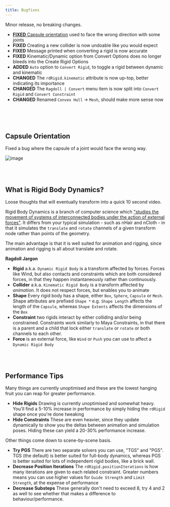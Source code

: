 ```yaml
---
title: Bugfixes
---
```


Minor release, no breaking changes.

- [**FIXED** Capsule orientation](#capsule-orientation) used to face the wrong direction with some joints
- **FIXED** Creating a new collider is now undoable like you would expect
- **FIXED** Message printed when converting a rigid is now accurate
- **FIXED** Kinematic/Dynamic option from Convert Options does no longer bleeds into the Create Rigid Options
- **ADDED** `Auto` option to `Convert Rigid`, to toggle a rigid between dynamic and kinematic
- **CHANGED** The `rdRigid.kinematic` attribute is now up-top, better indicating its importance
- **CHANGED** The `Ragdoll | Convert` menu item is now split into `Convert Rigid` and `Convert Constraint`
- **CHANGED** Renamed `Convex Hull` -> `Mesh`, should make more sense now

<br>
<br>
<br>

## Capsule Orientation

Fixed a bug where the capsule of a joint would face the wrong way.

![image](https://user-images.githubusercontent.com/2152766/99901309-c15d1780-2cad-11eb-8ca9-be83a72e716a.png)

<br>
<br>

## What is Rigid Body Dynamics?

Loose thoughts that will eventually transform into a quick 10 second video.

Rigid Body Dynamics is a branch of computer science which ["studies the movement of systems of interconnected bodies under the action of external forces"](https://en.wikipedia.org/wiki/Rigid_body_dynamics). It differs from your typical simulation - such as nHair and nCloth - in that it simulates the `translate` and `rotate` channels of a given transform node rather than points of the geometry.

The main advantage is that it is well suited for animation and rigging, since animation and rigging is all about translate and rotate.

**Ragdoll Jargon**

- **Rigid** a.k.a. `Dynamic Rigid Body` is a transform affected by forces. Forces like Wind, but also contacts and constraints which are both considered forces, in that they happen instantaneously rather than continuously.
- **Collider** a.k.a. `Kinematic Rigid Body` is a transform affected by *animation*. It does not respect forces, but enables you to animate 
- **Shape** Every rigid body has a shape, either `Box`, `Sphere`, `Capsule` or `Mesh`. Shape attributes are prefixed `Shape *` e.g. `Shape Length` affects the length of the `Capsule`, whereas `Shape Extents` affects the dimensions of the `Box`
- **Constraint** two rigids interact by either colliding and/or being constrained. Constraints work similarly to Maya Constraints, in that there is a parent and a child that lock either `translate` or `rotate` or both channels to each other.
- **Force** is an external force, like `Wind` or `Push` you can use to affect a `Dynamic Rigid Body`

<br>
<br>

## Performance Tips

Many things are currently unoptimised and these are the lowest hanging fruit you can reap for greater performance.

- **Hide Rigids** Drawing is currently unoptimised and somewhat heavy. You'll find a 5-10% increase in performance by simply hiding the `rdRigid` shape once you're done tweaking
- **Hide Constraints** These are even heavier, since they update dynamically to show you the deltas between animation and simulation poses. Hiding these can yield a 20-30% performance increase.

Other things come down to scene-by-scene basis.

- **Try PGS** There are two separate solvers you can use, "TGS" and "PGS". TGS (the default) is better suited for full-body dynamics, whereas PGS is better suited for lots of independent rigid bodies, like a brick wall.
- **Decrease Position Iterations** The `rdRigid.positionIterations` is how many iterations are given to each related constraint. Greater numbers means you can use higher values for `Guide Strength` and `Limit Strength`, at the expense of performance
- **Decrease Substeps** These generally don't need to exceed 8, try 4 and 2 as well to see whether that makes a difference to behaviour/performance.
